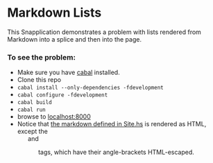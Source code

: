 # Markdown Lists

This Snapplication demonstrates a problem with lists rendered from Markdown into a splice and then into the page.

### To see the problem:

* Make sure you have [cabal](https://www.haskell.org/cabal/download.html) installed.
* Clone this repo
* `cabal install --only-dependencies -fdevelopment`
* `cabal configure -fdevelopment`
* `cabal build`
* `cabal run`
* browse to [localhost:8000](http://localhost:8000)
* Notice that [the markdown defined in Site.hs](../blob/master/src/Site.hs#L30-47) is rendered as HTML, except the <ul> and <ol> tags, which have their angle-brackets HTML-escaped.

